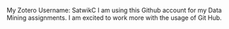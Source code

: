 My Zotero Username: SatwikC
I am using this Github account for my Data Mining assignments. I am excited to work more with the usage of Git Hub.
